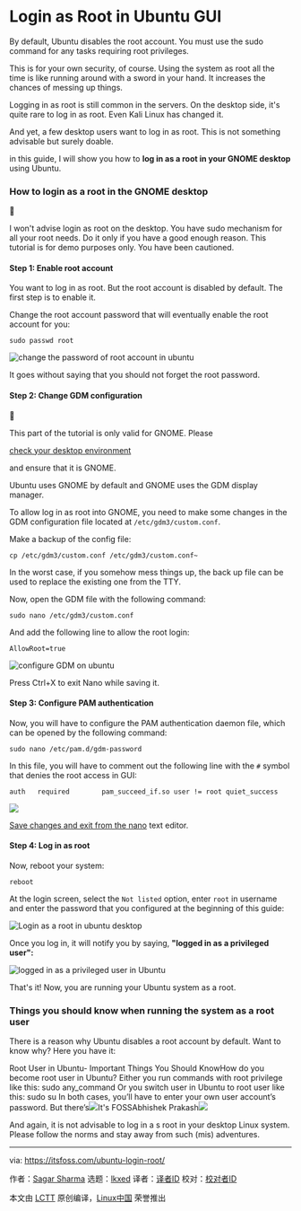 [#]: subject: "Login as Root in Ubuntu GUI"
[#]: via: "https://itsfoss.com/ubuntu-login-root/"
[#]: author: "Sagar Sharma https://itsfoss.com/author/sagar/"
[#]: collector: "lkxed"
[#]: translator: " "
[#]: reviewer: " "
[#]: publisher: " "
[#]: url: " "

Login as Root in Ubuntu GUI
======

By default, Ubuntu disables the root account. You must use the sudo command for any tasks requiring root privileges.

This is for your own security, of course. Using the system as root all the time is like running around with a sword in your hand. It increases the chances of messing up things.

Logging in as root is still common in the servers. On the desktop side, it's quite rare to log in as root. Even Kali Linux has changed it.

And yet, a few desktop users want to log in as root. This is not something advisable but surely doable.

in this guide, I will show you how to **log in as a root in your GNOME desktop** using Ubuntu.

### How to login as a root in the GNOME desktop

🚧

I won't advise login as root on the desktop. You have sudo mechanism for all your root needs. Do it only if you have a good enough reason. This tutorial is for demo purposes only. You have been cautioned.

#### Step 1: Enable root account

You want to log in as root. But the root account is disabled by default. The first step is to enable it.

Change the root account password that will eventually enable the root account for you:

```
sudo passwd root
```

![change the password of root account in ubuntu][1]

It goes without saying that you should not forget the root password.

#### Step 2: Change GDM configuration

🚧

This part of the tutorial is only valid for GNOME. Please 

[check your desktop environment][2]

 and ensure that it is GNOME.

Ubuntu uses GNOME by default and GNOME uses the GDM display manager.

To allow log in as root into GNOME, you need to make some changes in the GDM configuration file located at `/etc/gdm3/custom.conf`.

Make a backup of the config file:

```
cp /etc/gdm3/custom.conf /etc/gdm3/custom.conf~
```

In the worst case, if you somehow mess things up, the back up file can be used to replace the existing one from the TTY.

Now, open the GDM file with the following command:

```
sudo nano /etc/gdm3/custom.conf
```

And add the following line to allow the root login:

```
AllowRoot=true
```

![configure GDM on ubuntu][3]

Press Ctrl+X to exit Nano while saving it.

#### Step 3: Configure PAM authentication

Now, you will have to configure the PAM authentication daemon file, which can be opened by the following command:

```
sudo nano /etc/pam.d/gdm-password
```

In this file, you will have to comment out the following line with the `#` symbol that denies the root access in GUI:

```
auth   required        pam_succeed_if.so user != root quiet_success
```

![][4]

[Save changes and exit from the nano][5] text editor.

#### Step 4: Log in as root

Now, reboot your system:

```
reboot
```

At the login screen, select the `Not listed` option, enter `root` in username and enter the password that you configured at the beginning of this guide:

![Login as a root in ubuntu desktop][6]

Once you log in, it will notify you by saying, **"logged in as a privileged user":**

![logged in as a privileged user in Ubuntu][7]

That's it! Now, you are running your Ubuntu system as a root.

### Things you should know when running the system as a root user

There is a reason why Ubuntu disables a root account by default. Want to know why? Here you have it:

Root User in Ubuntu- Important Things You Should KnowHow do you become root user in Ubuntu? Either you run commands with root privilege like this: sudo any_command Or you switch user in Ubuntu to root user like this: sudo su In both cases, you’ll have to enter your own user account’s password. But there’s![][8]It's FOSSAbhishek Prakash![][9]

And again, it is not advisable to log in a s root in your desktop Linux system. Please follow the norms and stay away from such (mis) adventures.

--------------------------------------------------------------------------------

via: https://itsfoss.com/ubuntu-login-root/

作者：[Sagar Sharma][a]
选题：[lkxed][b]
译者：[译者ID](https://github.com/译者ID)
校对：[校对者ID](https://github.com/校对者ID)

本文由 [LCTT](https://github.com/LCTT/TranslateProject) 原创编译，[Linux中国](https://linux.cn/) 荣誉推出

[a]: https://itsfoss.com/author/sagar/
[b]: https://github.com/lkxed/
[1]: https://itsfoss.com/content/images/2023/01/change-the-password-of-root-account-in-ubuntu.png
[2]: https://itsfoss.com/find-desktop-environment/
[3]: https://itsfoss.com/content/images/2023/01/configure-GDM-on-ubuntu.png
[4]: https://itsfoss.com/content/images/2023/01/configure-PAM-authentication-daemon-in-ubuntu.gif
[5]: https://linuxhandbook.com/nano-save-exit/
[6]: https://itsfoss.com/content/images/2023/01/Login-as-a-root-in-Ubuntu-desktop.png
[7]: https://itsfoss.com/content/images/2023/01/logged-in-as-a-privileged-user-in-Ubuntu.png
[8]: https://itsfoss.com/content/images/size/w256h256/2022/12/android-chrome-192x192.png
[9]: https://itsfoss.com/content/images/wordpress/2020/01/root_user_ubuntu.png
